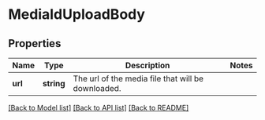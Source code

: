 # MediaIdUploadBody

## Properties
Name | Type | Description | Notes
------------ | ------------- | ------------- | -------------
**url** | **string** | The url of the media file that will be downloaded. | 

[[Back to Model list]](../../README.md#documentation-for-models) [[Back to API list]](../../README.md#documentation-for-api-endpoints) [[Back to README]](../../README.md)

